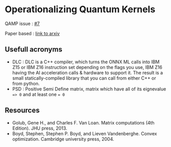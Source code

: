 # Operationalizing Quantum Kernels

QAMP issue : [#7](https://github.com/qiskit-advocate/qamp-spring-22/issues/7)

Paper based : [link to arxiv](https://arxiv.org/abs/2112.08449)

## Usefull acronyms
- DLC : DLC is a C++ compiler, which turns the ONNX ML calls into IBM Z15 or IBM Z16 instruction set depending on the flags you use, IBM Z16 having the AI acceleration calls & hardware to support it.  The result is a small statically-compiled library that you can call from either C++ or from python.
- PSD : Positive Semi Define matrix, matrix which have all of its eignevalue `=> 0` and at least one `= 0`


## Resources

 - Golub, Gene H., and Charles F. Van Loan. Matrix computations (4th Edition). JHU press, 2013.
 - Boyd, Stephen, Stephen P. Boyd, and Lieven Vandenberghe. Convex optimization. Cambridge university press, 2004.
